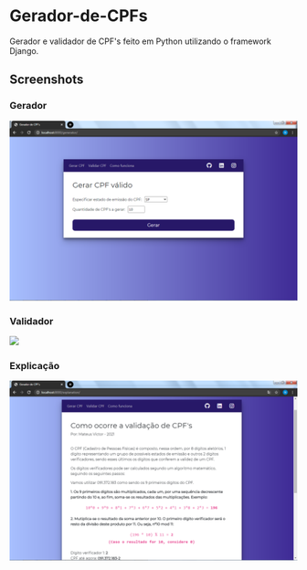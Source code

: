 # Gerador-de-CPFs
Gerador e validador de CPF's feito em Python utilizando o framework Django.

## Screenshots
### Gerador
<img src="https://github.com/mateusvictor/gerador-de-cpfs/blob/main/screenshots/generator.png"></img>

### Validador
<img src="https://github.com/mateusvictor/gerador-de-cpfs/blob/main/screenshots/validador.png"></img>

### Explicação
<img src="https://github.com/mateusvictor/gerador-de-cpfs/blob/main/screenshots/explanation.png"></img>
